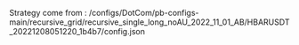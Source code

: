 Strategy come from : /configs/DotCom/pb-configs-main/recursive_grid/recursive_single_long_noAU_2022_11_01_AB/HBARUSDT_20221208051220_1b4b7/config.json